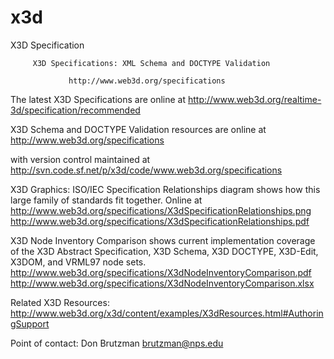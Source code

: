 # x3d
X3D Specification

         X3D Specifications: XML Schema and DOCTYPE Validation

                 http://www.web3d.org/specifications	

The latest X3D Specifications are online at
    http://www.web3d.org/realtime-3d/specification/recommended

X3D Schema and DOCTYPE Validation resources are online at
    http://www.web3d.org/specifications

with version control maintained at
    http://svn.code.sf.net/p/x3d/code/www.web3d.org/specifications

X3D Graphics: ISO/IEC Specification Relationships diagram shows how this
large family of standards fit together.  Online at
    http://www.web3d.org/specifications/X3dSpecificationRelationships.png
    http://www.web3d.org/specifications/X3dSpecificationRelationships.pdf

X3D Node Inventory Comparison shows current implementation coverage of the
X3D Abstract Specification, X3D Schema, X3D DOCTYPE, X3D-Edit, X3DOM, and
VRML97 node sets.
    http://www.web3d.org/specifications/X3dNodeInventoryComparison.pdf
    http://www.web3d.org/specifications/X3dNodeInventoryComparison.xlsx

Related X3D Resources:
   http://www.web3d.org/x3d/content/examples/X3dResources.html#AuthoringSupport

Point of contact:   Don Brutzman  brutzman@nps.edu

